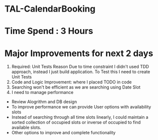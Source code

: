 # TAL-CalendarBooking
# Time Spend : 3 Hours
# Major Improvements for next 2 days
1) Required: Unit Tests 
 Reason Due to time constraint I didn't used TDD approach, instead I just build application.  To Test this I need to create Unit Tests
2) Code and Logic Improvement: where I placed TODO in code
3) Searching won't be efficient as we are searching using Date Slot
4) I need to manage performance
- Review Alogrithm and DB design 
- To improve performance we can provide User options with availability slots
- Instead of searching through all time slots linearly, I could maintain a sorted collection of occupied slots or  inverse of occupied to find available slots.
- Other options to improve and complete functionality
